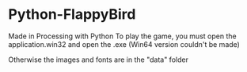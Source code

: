 # Python-FlappyBird
Made in Processing with Python
To play the game, you must open the application.win32 and open the .exe
(Win64 version couldn't be made)

Otherwise the images and fonts are in the "data" folder
